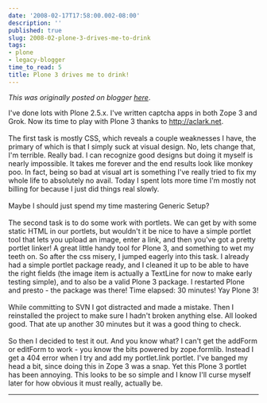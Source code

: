 ```yaml
---
date: '2008-02-17T17:58:00.002-08:00'
description: ''
published: true
slug: 2008-02-plone-3-drives-me-to-drink
tags:
- plone
- legacy-blogger
time_to_read: 5
title: Plone 3 drives me to drink!
---
```


*This was originally posted on blogger [here](https://pydanny.blogspot.com/2008/02/plone-3-drives-me-to-drink.html)*.

I've done lots with Plone 2.5.x.  I've written captcha apps in both Zope 3 and Grok.  Now its time to play with Plone 3 thanks to <a href="http://aclark.net">http://aclark.net</a>. <br /><br />The first task is mostly CSS, which reveals a couple weaknesses I have, the primary of which is that I simply suck at visual design.  No, lets change that, I'm terrible.  Really bad.  I can recognize good designs but doing it myself is nearly impossible.  It takes me forever and the end results look like monkey poo.  In fact, being so bad at visual art is something I've really tried to fix my whole life to absolutely no avail.  Today I spent lots more time I'm mostly not billing for because I just did things real slowly.<br /><br />Maybe I should just spend my time mastering Generic Setup?<br /><br />The second task is to do some work with portlets.  We can get by with some static HTML in our portlets, but wouldn't it be nice to have a simple portlet tool that lets you upload an image, enter a link, and then you've got a pretty portlet linker!  A great little handy tool for Plone 3, and something to wet my teeth on.  So after the css misery, I jumped eagerly into this task.  I already had a simple portlet package ready, and I cleaned it up to be able to have the right fields (the image item is actually a TextLine for now to make early testing simple), and to also be a valid Plone 3 package.  I restarted Plone and presto - the package was there!  Time elapsed: 30 minutes!  Yay Plone 3!<br /><br />While committing to SVN I got distracted and made a mistake.   Then I reinstalled the project to make sure I hadn't broken anything else.  All looked good.  That ate up another 30 minutes but it was a good thing to check.<br /><br />So then I decided to test it out.  And you know what?  I can't get the addForm or editForm to work - you know the bits powered by zope.formlib.  Instead I get a 404 error when I try and add my portlet.link portlet.  I've banged my head a bit, since doing this in Zope 3 was a snap.  Yet this Plone 3 portlet has been annoying.  This looks to be so simple and I know I'll curse myself later for how obvious it must really, actually be.

---

